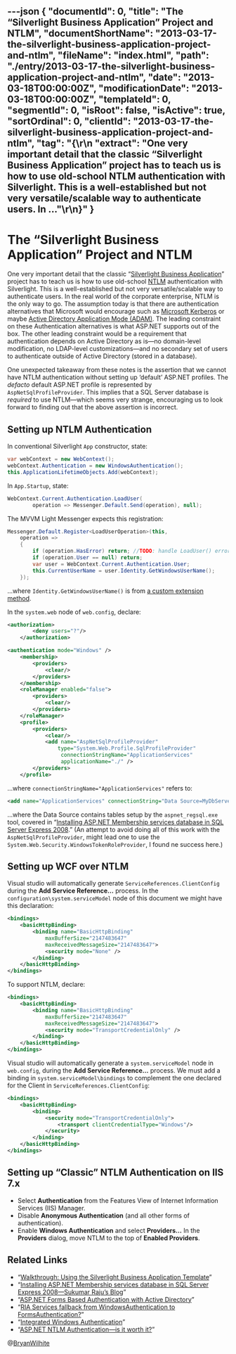 ---json
{
  "documentId": 0,
  "title": "The “Silverlight Business Application” Project and NTLM",
  "documentShortName": "2013-03-17-the-silverlight-business-application-project-and-ntlm",
  "fileName": "index.html",
  "path": "./entry/2013-03-17-the-silverlight-business-application-project-and-ntlm",
  "date": "2013-03-18T00:00:00Z",
  "modificationDate": "2013-03-18T00:00:00Z",
  "templateId": 0,
  "segmentId": 0,
  "isRoot": false,
  "isActive": true,
  "sortOrdinal": 0,
  "clientId": "2013-03-17-the-silverlight-business-application-project-and-ntlm",
  "tag": "{\r\n  \"extract\": \"One very important detail that the classic “Silverlight Business Application” project has to teach us is how to use old-school NTLM authentication with Silverlight. This is a well-established but not very versatile/scalable way to authenticate users. In ...\"\r\n}"
}
---

# The “Silverlight Business Application” Project and NTLM

One very important detail that the classic “[Silverlight Business Application](http://msdn.microsoft.com/en-us/library/ee707360(v=vs.91).aspx)” project has to teach us is how to use old-school [NTLM](http://msdn.microsoft.com/en-us/library/windows/desktop/aa378749(v=vs.85).aspx) authentication with Silverlight. This is a well-established but not very versatile/scalable way to authenticate users. In the real world of the corporate enterprise, NTLM is the only way to go. The assumption today is that there are authentication alternatives that Microsoft would encourage such as [Microsoft Kerberos](http://msdn.microsoft.com/en-us/library/windows/desktop/aa378747(v=vs.85).aspx) or maybe [Active Directory Application Mode (ADAM)](http://msdn.microsoft.com/en-us/library/ff647400.aspx). The leading constraint on these Authentication alternatives is what ASP.NET supports out of the box. The other leading constraint would be a requirement that authentication depends on Active Directory as is—no domain-level modification, no LDAP-level customizations—and no secondary set of users to authenticate outside of Active Directory (stored in a database).

One unexpected takeaway from these notes is the assertion that we cannot have NTLM authentication without setting up ‘default’ ASP.NET profiles. The *defacto* default ASP.NET profile is represented by `AspNetSqlProfileProvider`. This implies that a SQL Server database is *required* to use NTLM—which seems very strange, encouraging us to look forward to finding out that the above assertion is incorrect.

## Setting up NTLM Authentication

In conventional Silverlight `App` constructor, state:

```c#
var webContext = new WebContext();
webContext.Authentication = new WindowsAuthentication();
this.ApplicationLifetimeObjects.Add(webContext);
```

In `App.Startup`, state:

```c#
WebContext.Current.Authentication.LoadUser(
        operation => Messenger.Default.Send(operation), null);
```

The MVVM Light Messenger expects this registration:

```c#
Messenger.Default.Register<LoadUserOperation>(this,
    operation =>
    {
        if (operation.HasError) return; //TODO: handle LoadUser() error.
        if (operation.User == null) return;
        var user = WebContext.Current.Authentication.User;
        this.CurrentUserName = user.Identity.GetWindowsUserName();
    });
```

…where `Identity.GetWindowsUserName()` is from [a custom extension method](http://pastebin.com/hmmEMmpg).

In the `system.web` node of `web.config`, declare:

```xml
<authorization>
        <deny users="?"/>
    </authorization>

<authentication mode="Windows" />
    <membership>
        <providers>
            <clear/>
        </providers>
    </membership>
    <roleManager enabled="false">
        <providers>
            <clear/>
        </providers>
    </roleManager>
    <profile>
        <providers>
            <clear/>
            <add name="AspNetSqlProfileProvider"
                type="System.Web.Profile.SqlProfileProvider"
                 connectionStringName="ApplicationServices"
                 applicationName="./" />
        </providers>
    </profile>
```

…where `connectionStringName="ApplicationServices"` refers to:

```xml
<add name="ApplicationServices" connectionString="Data Source=MyDbServer;Initial Catalog=MyDb;User ID=MyUser;Password=my!pwd;MultipleActiveResultSets=true" />
```

…where the Data Source contains tables setup by the `aspnet_regsql.exe` tool, covered in “[Installing ASP.NET Membership services database in SQL Server Express 2008](http://weblogs.asp.net/sukumarraju/archive/2009/10/02/installing-asp-net-membership-services-database-in-sql-server-expreess.aspx).” (An attempt to avoid doing all of this work with the `AspNetSqlProfileProvider`, might lead one to use the `System.Web.Security.WindowsTokenRoleProvider`, I found ne success here.)

## Setting up WCF over NTLM

Visual studio will automatically generate `ServiceReferences.ClientConfig` during the **Add Service Reference…** process. In the `configuration\system.serviceModel` node of this document we might have this declaration:

```xml
<bindings>
    <basicHttpBinding>
        <binding name="BasicHttpBinding"
            maxBufferSize="2147483647"
            maxReceivedMessageSize="2147483647">
            <security mode="None" />
        </binding>
    </basicHttpBinding>
</bindings>
```

To support NTLM, declare:

```xml
<bindings>
    <basicHttpBinding>
        <binding name="BasicHttpBinding"
            maxBufferSize="2147483647"
            maxReceivedMessageSize="2147483647">
            <security mode="TransportCredentialOnly" />
        </binding>
    </basicHttpBinding>
</bindings>
```

Visual studio will automatically generate a `system.serviceModel` node in `web.config`, during the **Add Service Reference…** process. We must add a binding in `system.serviceModel\bindings` to complement the one declared for the Client in `ServiceReferences.ClientConfig`:

```xml
<bindings>
    <basicHttpBinding>
        <binding>
            <security mode="TransportCredentialOnly">
                <transport clientCredentialType="Windows"/>
            </security>
        </binding>
    </basicHttpBinding>
</bindings>
```

## Setting up “Classic” NTLM Authentication on IIS 7.x

* Select **Authentication** from the Features View of Internet Information Services (IIS) Manager.
* Disable **Anonymous Authentication** (and all other forms of authentication).
* Enable **Windows Authentication** and select **Providers…** In the **Providers** dialog, move NTLM to the top of **Enabled Providers**.

## Related Links

* “[Walkthrough: Using the Silverlight Business Application Template](http://msdn.microsoft.com/en-us/library/ee707360(v=vs.91).aspx)”
* “[Installing ASP.NET Membership services database in SQL Server Express 2008—Sukumar Raju’s Blog](http://weblogs.asp.net/sukumarraju/archive/2009/10/02/installing-asp-net-membership-services-database-in-sql-server-expreess.aspx)”
* “[ASP.NET Forms Based Authentication with Active Directory](http://www.christowles.com/2011/04/aspnet-forms-based-authentication-with.html)”
* “[RIA Services fallback from WindowsAuthentication to FormsAuthentication?](http://social.msdn.microsoft.com/Forums/en-US/silverlightarchieve/thread/a565b6aa-e791-47f3-a472-223f379b7788/)”
* “[Integrated Windows Authentication](http://blogs.msdn.com/b/ieinternals/archive/2011/07/06/integrated-windows-authentication-kerberos-ntlm-http-400-error-for-16kb-authorization-header.aspx)”
* “[ASP.NET NTLM Authentication—is it worth it?](http://www.codinghorror.com/blog/2005/04/aspnet-ntlm-authentication---is-it-worth-it.html)”

@[BryanWilhite](https://twitter.com/BryanWilhite)

